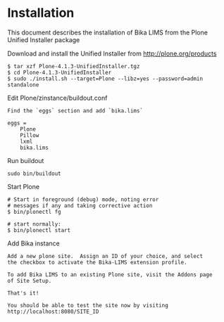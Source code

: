 Installation
============

This document describes the installation of Bika LIMS from the Plone Unified
Installer package

Download and install the Unified Installer from http://plone.org/products

    $ tar xzf Plone-4.1.3-UnifiedInstaller.tgz
    $ cd Plone-4.1.3-UnifiedInstaller
    $ sudo ./install.sh --target=Plone --libz=yes --password=admin standalone

Edit Plone/zinstance/buildout.conf

    Find the `eggs` section and add `bika.lims`

    eggs =
        Plone
        Pillow
        lxml
        bika.lims

Run buildout

    sudo bin/buildout

Start Plone

    # Start in foreground (debug) mode, noting error
    # messages if any and taking corrective action
    $ bin/plonectl fg

    # start normally:
    $ bin/plonectl start

Add Bika instance

    Add a new plone site.  Assign an ID of your choice, and select
    the checkbox to activate the Bika-LIMS extension profile.

    To add Bika LIMS to an existing Plone site, visit the Addons page
    of Site Setup.

    That's it!

    You should be able to test the site now by visiting
    http://localhost:8080/SITE_ID
